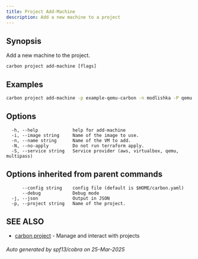 ```yaml
---
title: Project Add-Machine
description: Add a new machine to a project
---
```


## Synopsis

Add a new machine to the project.

```
carbon project add-machine [flags]
```

## Examples

```bash
carbon project add-machine -p example-qemu-carbon -n modlishka -P qemu -i carbon-ubuntu-desktop-20241008201758
```

## Options

```
  -h, --help             help for add-machine
  -i, --image string     Name of the image to use.
  -n, --name string      Name of the VM to add.
  -N, --no-apply         Do not run terraform apply.
  -S, --service string   Service provider (aws, virtualbox, qemu, multipass)
```

## Options inherited from parent commands

```
      --config string    config file (default is $HOME/carbon.yaml)
      --debug            Debug mode
  -j, --json             Output in JSON
  -p, --project string   Name of the project.
```

## SEE ALSO

* [carbon project](carbon_project.md)	 - Manage and interact with projects

###### Auto generated by spf13/cobra on 25-Mar-2025
